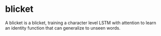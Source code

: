 # blicket
A blicket is a blicket, training a character level LSTM with attention to learn an identity function that can generalize to unseen words.
